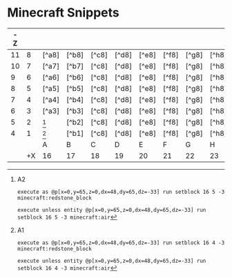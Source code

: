 # Minecraft Snippets
|-Z||||||||||||||||||
|---|---|---|---|---|---|---|---|---|---|---|---|---|---|---|---|---|---|
|11|8|[^a8]|[^b8]|[^c8]|[^d8]|[^e8]|[^f8]|[^g8]|[^h8]|[^i8]|[^j8]|[^k8]|[^l8]|[^m8]|[^n8]|[^o8]|[^p8]|
|10|7|[^a7]|[^b7]|[^c8]|[^d8]|[^e8]|[^f8]|[^g8]|[^h8]|[^i8]|[^j8]|[^k8]|[^l8]|[^m8]|[^n8]|[^o8]|[^p8]|
|9 |6|[^a6]|[^b6]|[^c8]|[^d8]|[^e8]|[^f8]|[^g8]|[^h8]|[^i8]|[^j8]|[^k8]|[^l8]|[^m8]|[^n8]|[^o8]|[^p8]|
|8 |5|[^a5]|[^b5]|[^c8]|[^d8]|[^e8]|[^f8]|[^g8]|[^h8]|[^i8]|[^j8]|[^k8]|[^l8]|[^m8]|[^n8]|[^o8]|[^p8]|
|7 |4|[^a4]|[^b4]|[^c8]|[^d8]|[^e8]|[^f8]|[^g8]|[^h8]|[^i8]|[^j8]|[^k8]|[^l8]|[^m8]|[^n8]|[^o8]|[^p8]|
|6 |3|[^a3]|[^b3]|[^c8]|[^d8]|[^e8]|[^f8]|[^g8]|[^h8]|[^i8]|[^j8]|[^k8]|[^l8]|[^m8]|[^n8]|[^o8]|[^p8]|
|5 |2|[^a2]|[^b2]|[^c8]|[^d8]|[^e8]|[^f8]|[^g8]|[^h8]|[^i8]|[^j8]|[^k8]|[^l8]|[^m8]|[^n8]|[^o8]|[^p8]|
|4 |1|[^a1]|[^b1]|[^c8]|[^d8]|[^e8]|[^f8]|[^g8]|[^h8]|[^i8]|[^j8]|[^k8]|[^l8]|[^m8]|[^n8]|[^o8]|[^p8]|
|  | |A|B|C|D|E|F|G|H|I|J|K|L|M|N|O|P|
|  |+X|16|17|18|19|20|21|22|23|24|25|26|27|28|29|30|31|


[^a1]: A1

    `execute as @p[x=0,y=65,z=0,dx=48,dy=65,dz=-33] run setblock 16 4 -3 minecraft:redstone_block`

    `execute unless entity @p[x=0,y=65,z=0,dx=48,dy=65,dz=-33] run setblock 16 4 -3 minecraft:air`

[^a2]: A2

    `execute as @p[x=0,y=65,z=0,dx=48,dy=65,dz=-33] run setblock 16 5 -3 minecraft:redstone_block`

    `execute unless entity @p[x=0,y=65,z=0,dx=48,dy=65,dz=-33] run setblock 16 5 -3 minecraft:air`